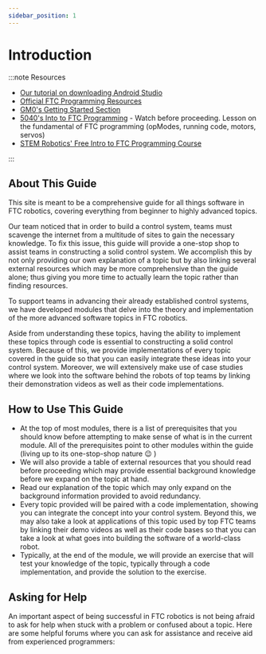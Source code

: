 ```yaml
---
sidebar_position: 1
---
```

# Introduction
:::note Resources

*  [Our tutorial on downloading Android Studio](https://www.youtube.com/watch?v=ig9YUI4wu6c&t=50s)
* [Official FTC Programming Resources](https://www.firstinspires.org/resource-library/ftc/technology-information-and-resources)
* [GM0's Getting Started Section](https://gm0.org/en/latest/docs/software/getting-started/index.html)
* [5040's Into to FTC Programming](https://youtu.be/CdcpNZzekb0) - Watch before proceeding. Lesson on the fundamental of FTC programming (opModes, running code, motors, servos)
* [STEM Robotics' Free Intro to FTC Programming Course](https://stemrobotics.cs.pdx.edu/node/4975.html)

:::
## About This Guide
This site is meant to be a comprehensive guide for all things software in FTC robotics, covering everything from beginner to highly advanced topics.

Our team noticed that in order to build a control system, teams must scavenge the internet from a multitude of sites to gain the necessary knowledge. To fix this issue, this guide will provide a one-stop shop to assist teams in constructing a solid control system.  We accomplish this by not only providing our own explanation of a topic but by also linking several external resources which may be more comprehensive than the guide alone; thus giving you more time to actually learn the topic rather than finding resources.

To support teams in advancing their already established control systems, we have developed modules that delve into the theory and implementation of the more advanced software topics in FTC robotics.

Aside from understanding these topics, having the ability to implement these topics through code is essential to constructing a solid control system. Because of this, we provide implementations of every topic covered in the guide so that you can easily integrate these ideas into your control system. Moreover, we will extensively make use of case studies where we look into the software behind the robots of top teams by linking their demonstration videos as well as their code implementations.
## How to Use This Guide

* At the top of most modules, there is a list of prerequisites that you should know before attempting to make sense of what is in the current module. All of the prerequisites point to other modules within the guide (living up to its one-stop-shop nature
  😉
  )
* We will also provide a table of external resources that you should read before proceeding which may provide essential background knowledge before we expand on the topic at hand.
* Read our explanation of the topic which may only expand on the background information provided to avoid redundancy.
* Every topic provided will be paired with a code implementation, showing you can integrate the concept into your control system. Beyond this, we may also take a look at applications of this topic used by top FTC teams by linking their demo videos as well as their code bases so that you can take a look at what goes into building the software of a world-class robot.
* Typically, at the end of the module, we will provide an exercise that will test your knowledge of the topic, typically through a code implementation, and provide the solution to the exercise.

## Asking for Help
An important aspect of being successful in FTC robotics is not being afraid to ask for help when stuck with a problem or confused about a topic. Here are some helpful forums where you can ask for assistance and receive aid from experienced programmers: 
